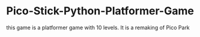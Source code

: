# Pico-Stick-Python-Platformer-Game
this game is a platformer game with 10 levels. It is a remaking of Pico Park
